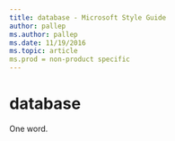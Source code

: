 ```yaml
---
title: database - Microsoft Style Guide
author: pallep
ms.author: pallep
ms.date: 11/19/2016
ms.topic: article
ms.prod = non-product specific
---
```


# database

One word.

